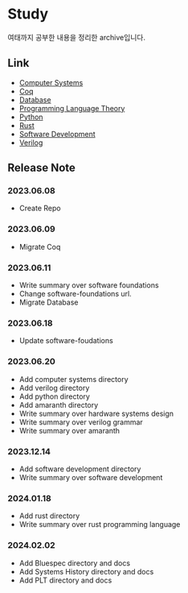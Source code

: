 # Study

여태까지 공부한 내용을 정리한 archive입니다.

## Link

* [Computer Systems](computer_systems/README.md)
* [Coq](coq/README.md)
* [Database](database/README.md)
* [Programming Language Theory](plt/README.md)
* [Python](python/README.md)
* [Rust](rust/README.md)
* [Software Development](software_development/README.md)
* [Verilog](verilog/README.md)

## Release Note

### 2023.06.08

* Create Repo

### 2023.06.09

* Migrate Coq

### 2023.06.11

* Write summary over software foundations
* Change software-foundations url.
* Migrate Database

### 2023.06.18

* Update software-foudations

### 2023.06.20

* Add computer systems directory
* Add verilog directory
* Add python directory
* Add amaranth directory
* Write summary over hardware systems design
* Write summary over verilog grammar
* Write summary over amaranth

### 2023.12.14

* Add software development directory
* Write summary over software development

### 2024.01.18

* Add rust directory
* Write summary over rust programming language

### 2024.02.02

* Add Bluespec directory and docs
* Add Systems History directory and docs
* Add PLT directory and docs
